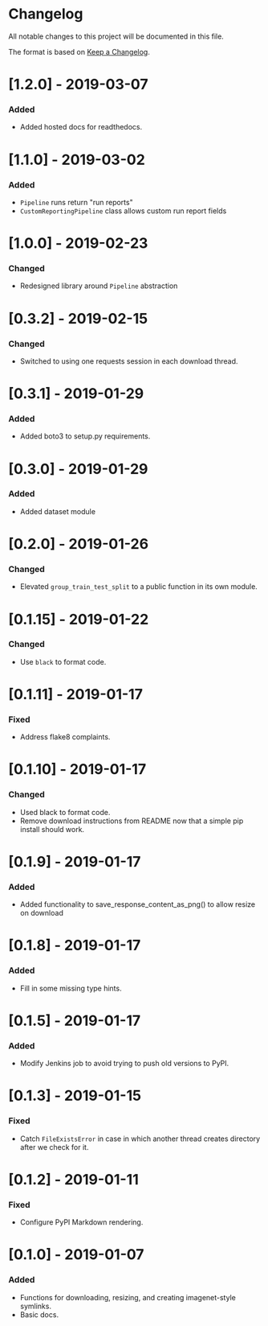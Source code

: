 # Changelog
All notable changes to this project will be documented in this file.

The format is based on [Keep a Changelog](http://keepachangelog.com/en/1.0.0/).

# [1.2.0] - 2019-03-07
### Added
- Added hosted docs for readthedocs.

# [1.1.0] - 2019-03-02
### Added
- `Pipeline` runs return "run reports"
- `CustomReportingPipeline` class allows custom run report fields

# [1.0.0] - 2019-02-23
### Changed
- Redesigned library around `Pipeline` abstraction

# [0.3.2] - 2019-02-15
### Changed
- Switched to using one requests session in each download thread.

# [0.3.1] - 2019-01-29
### Added
- Added boto3 to setup.py requirements.

# [0.3.0] - 2019-01-29
### Added
- Added dataset module

# [0.2.0] - 2019-01-26
### Changed
- Elevated `group_train_test_split` to a public function in its own module.

# [0.1.15] - 2019-01-22
### Changed
- Use `black` to format code.

# [0.1.11] - 2019-01-17
### Fixed
- Address flake8 complaints.

# [0.1.10] - 2019-01-17
### Changed
- Used black to format code.
- Remove download instructions from README now that a simple pip install should work.

# [0.1.9] - 2019-01-17
### Added
- Added functionality to save_response_content_as_png() to allow resize on download

# [0.1.8] - 2019-01-17
### Added
- Fill in some missing type hints.

# [0.1.5] - 2019-01-17
### Added
- Modify Jenkins job to avoid trying to push old versions to PyPI.

# [0.1.3] - 2019-01-15
### Fixed
- Catch `FileExistsError` in case in which another thread creates directory after we check for it.

# [0.1.2] - 2019-01-11
### Fixed
- Configure PyPI Markdown rendering.

# [0.1.0] - 2019-01-07
### Added
- Functions for downloading, resizing, and creating imagenet-style symlinks.
- Basic docs.
